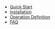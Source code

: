 + [Quick Start](./quick_start.md)
+ [Installation](./installation.md)
+ [Operation Definition](./operation_definition.md)
+ [FAQ](./faq.md)